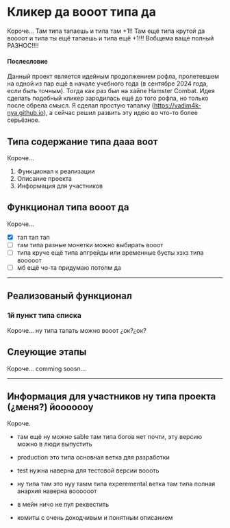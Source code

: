 # Кликер да вооот типа да

Короче...
Там типа тапаешь и типа там +1!! Там ещё типа крутой да воооот и типа ты ещё тапаешь и типа ещё +1!!! Вобщема ваще полный РАЗНОС!!!!

#### Послесловие

Данный проект является идейным продолжением рофла, пролетевшем на одной из пар ещё в начале учебного года (в сентябре 2024 года, если быть точным). Тогда как раз был на хайпе Hamster Combat. Идея сделать подобный кликер зародилась ещё до того рофла, но только после обрела смысл. Я сделал простую тапалку (https://vadim4k-nya.github.io), а сейчас решил развить эту идею во что-то более серьёзное.

## Типа содержание типа дааа воот

Короче...

1. Функционал к реализации
2. Описание проекта
3. Информация для участников

## Функционал типа вооот да

Короче...

- [x] тап тап тап
- [ ] там типа разные монетки можно выбирать вооот
- [ ] типа круче ещё типа апгрейды или временные бусты хзхз типа вооооот
- [ ] мб ещё чо-та придумаю потопм да

---

## Реализованый функционал

### 1й пункт типа списка

Короче...
ну типа тапать можно вооот ¿ок?¿ок?

## Слеующие этапы 

Короче...
comming soosn...

---

## Информация для участников ну типа проекта (¿меня?) йооооооу

Короче.

- там ещё ну можно sable там типа богов нет почти, эту версию можно в люди выпустить
- production это типа основная ветка для разработки
- test нужна наверна для тестовой версии воооть
- ну типа там это нуу тамм типа experemental ветка там типа полная анархия наверна воооооот

- в мейн ничо не пул реквестить
- комиты с очень доходчивым и понятным описанием
